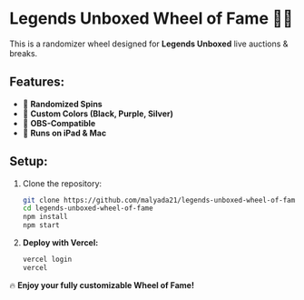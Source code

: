 # Legends Unboxed Wheel of Fame 🎡🔥

This is a randomizer wheel designed for **Legends Unboxed** live auctions & breaks.

## Features:
- 🎰 **Randomized Spins**
- 🎨 **Custom Colors (Black, Purple, Silver)**
- 🎥 **OBS-Compatible**
- 📱 **Runs on iPad & Mac**

## Setup:
1. Clone the repository:  
   ```bash
   git clone https://github.com/malyada21/legends-unboxed-wheel-of-fame.git
   cd legends-unboxed-wheel-of-fame
   npm install
   npm start
   ```
2. **Deploy with Vercel:**  
   ```bash
   vercel login
   vercel
   ```

🔥 **Enjoy your fully customizable Wheel of Fame!**
